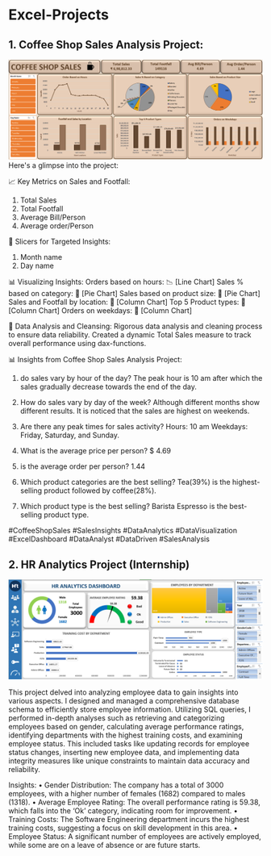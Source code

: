# Excel-Projects

## 1. Coffee Shop Sales Analysis Project:
![img](https://github.com/nadeem-ahmed-git/Excel-Projects/blob/main/Coffee%20Shop%20Sales/Coffee%20Shop%20Sales.png)
Here's a glimpse into the project:

📈 Key Metrics on Sales and Footfall:
1. Total Sales
2. Total Footfall
3. Average Bill/Person
4. Average order/Person

🎯 Slicers for Targeted Insights: 
1. Month name
2. Day name

📊 Visualizing Insights:
Orders based on hours: 📉 [Line Chart]
Sales % based on category: 🍰 [Pie Chart]
Sales based on product size: 🍰 [Pie Chart]
Sales and Footfall by location: 🏬 [Column Chart]
Top 5 Product types: 🏬 [Column Chart]
Orders on weekdays: 🏬 [Column Chart]

🧹 Data Analysis and Cleansing:
Rigorous data analysis and cleaning process to ensure data reliability.
Created a dynamic Total Sales measure to track overall performance using dax-functions.

📊 Insights from Coffee Shop Sales Analysis Project:

1.  do sales vary by hour of the day?
The peak hour is 10 am after which the sales gradually decrease towards the end of the day.

2. How do sales vary by day of the week?
Although different months show different results. It is noticed that the sales are highest on weekends.

3. Are there any peak times for sales activity?
Hours: 10 am
Weekdays: Friday, Saturday, and Sunday.

4. What is the average price per person?
$ 4.69

5.  is the average order per person?
1.44

6. Which product categories are the best selling?
Tea(39%) is the highest-selling product followed by coffee(28%).

7. Which product type is the best selling?
Barista Espresso is the best-selling product type.

#CoffeeShopSales #SalesInsights #DataAnalytics #DataVisualization #ExcelDashboard #DataAnalyst #DataDriven #SalesAnalysis

## 2. HR Analytics Project (Internship)

![img](https://github.com/nadeem-ahmed-git/Excel-Projects/blob/main/Employee%20Data%20Analysis/HR%20analytics%20dashboard.png)

This project delved into analyzing employee data to gain insights into various aspects. I designed and managed a comprehensive database schema to efficiently store employee information. Utilizing SQL queries, I performed in-depth analyses such as retrieving and categorizing employees based on gender, calculating average performance ratings, identifying departments with the highest training costs, and examining employee status. This included tasks like updating records for employee status changes, inserting new employee data, and implementing data integrity measures like unique constraints to maintain data accuracy and reliability.

Insights:
•	Gender Distribution: The company has a total of 3000 employees, with a higher number of females (1682) compared to males (1318).
•	Average Employee Rating: The overall performance rating is 59.38, which falls into the ‘Ok’ category, indicating room for improvement.
•	Training Costs: The Software Engineering department incurs the highest training costs, suggesting a focus on skill development in this area.
•	Employee Status: A significant number of employees are actively employed, while some are on a leave of absence or are future starts.

